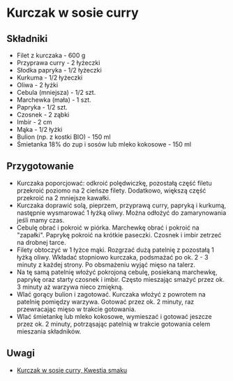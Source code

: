 # Kurczak w sosie curry

## Składniki

* Filet z kurczaka - 600 g
* Przyprawa curry - 2 łyżeczki
* Słodka papryka - 1/2 łyżeczki
* Kurkuma - 1/2 łyżeczki
* Oliwa - 2 łyżki
* Cebula (mniejsza) - 1/2 szt.
* Marchewka (mała) - 1 szt.
* Papryka - 1/2 szt.
* Czosnek - 2 ząbki
* Imbir - 2 cm
* Mąka - 1/2 łyżki
* Bulion (np. z kostki BIO) - 150 ml
* Śmietanka 18% do zup i sosów lub mleko kokosowe - 150 ml

## Przygotowanie

* Kurczaka poporcjować: odkroić polędwiczkę, pozostałą część filetu przekroić
  poziomo na 2 cieńsze filety. Dodatkowo, większą część przekroić na 2 mniejsze
  kawałki.
* Kurczaka doprawić solą, pieprzem, przyprawą curry, papryką i kurkumą,
  następnie wysmarować 1 łyżką oliwy. Można odłożyć do zamarynowania jeśli mamy
  czas.
* Cebulę obrać i pokroić w piórka. Marchewkę obrać i pokroić na "zapałki".
  Paprykę pokroić na krótkie paseczki. Czosnek i imbir zetrzeć na drobnej
  tarce.
* Filety obtoczyć w 1 łyżce mąki. Rozgrzać dużą patelnię z pozostałą 1 łyżką
  oliwy. Wkładać stopniowo kurczaka, podsmażać po ok. 2 - 3 minuty z każdej
  strony. Po obsmażeniu wyjąć mięso na talerz.
* Na tę samą patelnię włożyć pokrojoną cebulę, posiekaną marchewkę, paprykę
  oraz starty czosnek i imbir. Często mieszając smażyć przez ok. 3 minuty aż
  warzywa nieco zmiękną.
* Wlać gorący bulion i zagotować. Kurczaka włożyć z powrotem na patelnię
  pomiędzy warzywa. Gotować przez ok. 2 minuty, raz przewracając mięso w
  trakcie gotowania.
* Wlać śmietankę lub mleko kokosowe, wymieszać i gotować jeszcze przez ok. 2
  minuty, potrząsając patelnią w trakcie gotowania celem mieszania składników.

## Uwagi

* [Kurczak w sosie curry, Kwestia smaku](https://www.kwestiasmaku.com/przepis/kurczak-w-sosie-curry)
